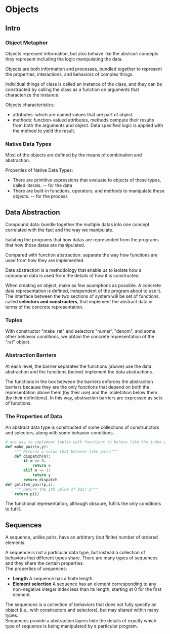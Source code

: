 # Objects #

## Intro ##

### Object Metaphor ###

Objects represent information, but also behave like the abstract concepts they represent including the logic manipulating the data.  

Objects are both information and processes, bundled together to represent the properties, interactions, and behaviors of complex things.  

Individual things of class is called an instance of the class, and they can be constructed by calling the class as a function on arguments that characterize the instance.  

Objects characteristics:
- attributes: which are named values that are part of object.
- methods: function-valued attributes, methods compute their results from both the arguments and object. Data specified logic is applied with the method to yield the result.

### Native Data Types ###

Most of the objects are defined by the means of combination and abstraction.

Properties of Native Data Types:  
- There are primitive expressions that evaluate to objects of these types, called literals. -- for the data 
- There are built-in functions, operators, and methods to manipulate these objects.  -- for the process

## Data Abstraction ##

Compound data: bundle together the multiple datas into one concept correlated with the fact and the way we manipulate.

Isolating the programs that how datas are represented from the programs that how those datas are manipulated.  

Compared with function abstraction: separate the way how functions are used from how they are implemented.

Data abstraction is a methodology that enable us to isolate how a compound data is used from the details of how it is constructed.  

When creating an object, make as few auumptions as possible. A concrete data representation is defined, independent of the program about to use it. The interface between the two sections of system will be set of functions, called **selectors and constructers**, that implement the abstract data in terms of the concrete representation.

### Tuples ###

With constructor "make_rat" and selectors "numer', "denom", and some other behavior conditions, we obtain the concrete representation of the "rat" object.

### Abstraction Barriers ###

At each level, the barrier separates the functions (above) use the data abstraction and the functions (below) implement the data abstractions.

The functions in the box between the barriers enforces the abstraction barriers because they are the only functions that depend on both the representation above them (by their use) and the impletation below them (by their definitions). In this way, abstraction barriers are expressed as sets of functions.

### The Properties of Data ###

An abstract data type is constructed of some collections of construnctors and selectors, along with some behavior conditions.

```python
# one way to implement tuples with functions to behave like the index properties
def make_pair(x,y):
    """ Returns a value that behaves like pairs"""
    def dispatch(m):
        if m == 0:
            return x
        elif m == 1:
            return y
        return dispatch
def getitem_pair(p,i):
    """ Return the ith value of pair p"""
    return p(i)
```
The functional representation, although obscure, fufills the only conditions to fufill.

## Sequences ##

A sequence, unlike pairs, have an arbitrary (but finite) number of ordered elements.


A sequence is not a particular data type, but instead a collection of behaviors that different types share. There are many types of sequences and they share the certain properties.  
The properties of sequences:
- **Length** A sequence has a finite length.
- **Element selection** A sequence has an element corresponding to any non-negative integar index less than its length, starting at 0 for the first element.

The sequences is a collection of behaviors that does not fully specify an object (i.e., with constructors and selectors), but may shared within many types.  
Sequences provide a abstraction layers hide the details of exactly which type of sequence is being manipulated by a particular program.


